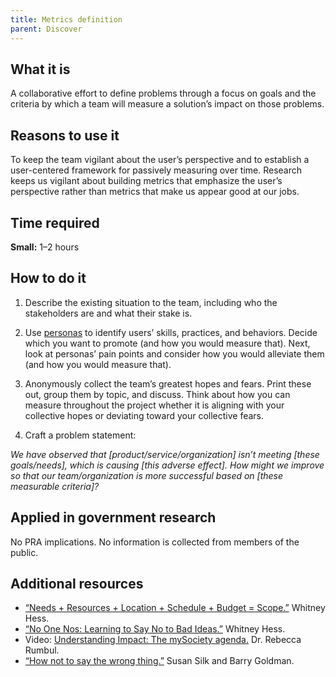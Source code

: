 ```yaml
---
title: Metrics definition
parent: Discover
---
```


## What it is

A collaborative effort to define problems through a focus on goals and the criteria by which a team will measure a solution’s impact on those problems.

## Reasons to use it

To keep the team vigilant about the user’s perspective and to establish a user-centered framework for passively measuring over time. Research keeps us vigilant about building metrics that emphasize the user’s perspective rather than metrics that make us appear good at our jobs.

## Time required

**Small:** 1–2 hours

## How to do it

1. Describe the existing situation to the team, including who the stakeholders are and what their stake is.

2. Use [personas](/../decide/personas/) to identify users’ skills, practices, and behaviors. Decide which you want to promote (and how you would measure that). Next, look at personas’ pain points and consider how you would alleviate them (and how you would measure that).

3. Anonymously collect the team’s greatest hopes and fears. Print these out, group them by topic, and discuss. Think about how you can measure throughout the project whether it is aligning with your collective hopes or deviating toward your collective fears.

4. Craft a problem statement:

  *We have observed that [product/service/organization] isn’t meeting [these goals/needs], which is causing [this adverse effect]. How might we improve so that our team/organization is more successful based on [these measurable criteria]?*

## Applied in government research

No PRA implications. No information is collected from members of the public.

## Additional resources

- [“Needs + Resources + Location + Schedule + Budget = Scope.”](http://www.uxmatters.com/mt/archives/2009/12/needs-resources-location-schedule-budget-scope.php) Whitney Hess.
- [“No One Nos: Learning to Say No to Bad Ideas.”](http://alistapart.com/article/no-one-nos-learning-to-say-no-to-bad-ideas) Whitney Hess.
- Video: [Understanding Impact: The mySociety agenda.](https://www.youtube.com/watch?v=oAU0c7ocZKs) Dr. Rebecca Rumbul.
- [“How not to say the wrong thing.”](http://articles.latimes.com/2013/apr/07/opinion/la-oe-0407-silk-ring-theory-20130407) Susan Silk and Barry Goldman.
